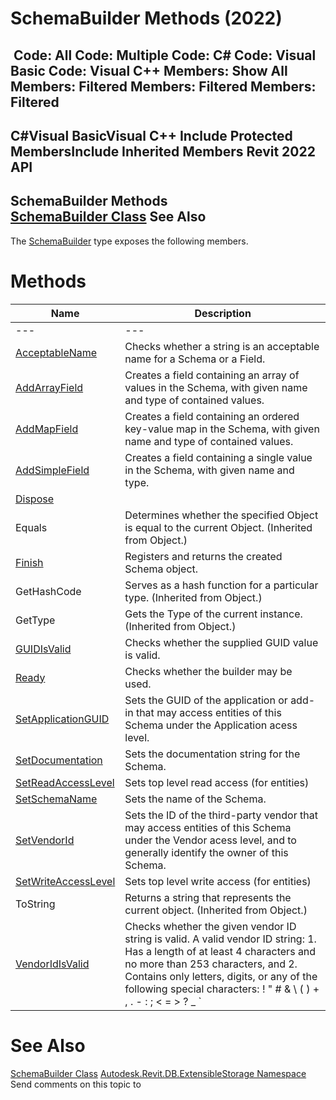 # SchemaBuilder Methods (2022)

﻿
 Code: All Code: Multiple Code: C# Code: Visual Basic Code: Visual C++  Members: Show All Members: Filtered Members: Filtered Members: Filtered   
---  
C#Visual BasicVisual C++
Include Protected MembersInclude Inherited Members
Revit 2022 API  
---  
SchemaBuilder Methods  
[SchemaBuilder Class](e74f9357-cc3c-558e-73b8-38ce6d247869.md "SchemaBuilder Class") See Also  
---  
The [SchemaBuilder](e74f9357-cc3c-558e-73b8-38ce6d247869.md "SchemaBuilder Class") type exposes the following members.
# Methods
| Name | Description |
| --- | --- |
| --- | --- | --- |
| [AcceptableName](0ac1f229-14e3-6039-22f1-1d6b40a000de.md "AcceptableName Method") | Checks whether a string is an acceptable name for a Schema or a Field. |
| [AddArrayField](f20f39f5-152c-98e9-32b7-b8c3bd575e4b.md "AddArrayField Method") | Creates a field containing an array of values in the Schema, with given name and type of contained values. |
| [AddMapField](ed30389b-a527-c867-3903-ce033f55552c.md "AddMapField Method") | Creates a field containing an ordered key-value map in the Schema, with given name and type of contained values. |
| [AddSimpleField](5de0ea30-a58e-4db2-373c-05222a139465.md "AddSimpleField Method") | Creates a field containing a single value in the Schema, with given name and type. |
| [Dispose](29acd183-7869-e155-1842-6a32ab108fd0.md "Dispose Method") |
| Equals | Determines whether the specified Object is equal to the current Object. (Inherited from Object.) |
| [Finish](399ce458-d43f-57a1-52f4-f862b243edec.md "Finish Method") | Registers and returns the created Schema object. |
| GetHashCode | Serves as a hash function for a particular type.  (Inherited from Object.) |
| GetType | Gets the Type of the current instance. (Inherited from Object.) |
| [GUIDIsValid](8b959aef-0601-e3e0-38ed-5cd98323fa50.md "GUIDIsValid Method") | Checks whether the supplied GUID value is valid. |
| [Ready](d839c136-a715-3de4-6b69-22cd65d39f81.md "Ready Method") | Checks whether the builder may be used. |
| [SetApplicationGUID](c94ecbf6-126b-60e6-cff1-42fb93e85c81.md "SetApplicationGUID Method") | Sets the GUID of the application or add-in that may access entities of this Schema under the Application acess level. |
| [SetDocumentation](e712e079-d5fe-fcbb-ab78-90e8608a82a4.md "SetDocumentation Method") | Sets the documentation string for the Schema. |
| [SetReadAccessLevel](48aa900b-69fa-df08-132b-5046447e9dc1.md "SetReadAccessLevel Method") | Sets top level read access (for entities) |
| [SetSchemaName](f53b3048-99f8-0dbc-f623-f997ab673932.md "SetSchemaName Method") | Sets the name of the Schema. |
| [SetVendorId](4b94c68b-5f9c-f798-2619-0bd88a856f37.md "SetVendorId Method") | Sets the ID of the third-party vendor that may access entities of this Schema under the Vendor acess level, and to generally identify the owner of this Schema. |
| [SetWriteAccessLevel](5d9b9a09-dd20-a79f-4e43-1f0365ed75be.md "SetWriteAccessLevel Method") | Sets top level write access (for entities) |
| ToString | Returns a string that represents the current object. (Inherited from Object.) |
| [VendorIdIsValid](66fc864b-ed7a-c9f9-7eae-209a9aa5c1b6.md "VendorIdIsValid Method") | Checks whether the given vendor ID string is valid. A valid vendor ID string: 1\. Has a length of at least 4 characters and no more than 253 characters, and 2\. Contains only letters, digits, or any of the following special characters: ! " # & \ ( ) + , . - : ; < = > ? _ ` | ~ |

# See Also
[SchemaBuilder Class](e74f9357-cc3c-558e-73b8-38ce6d247869.md "SchemaBuilder Class")
[Autodesk.Revit.DB.ExtensibleStorage Namespace](79486a74-376c-9555-c873-45d5a750f051.md "Autodesk.Revit.DB.ExtensibleStorage Namespace")
Send comments on this topic to 